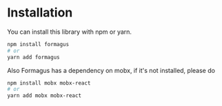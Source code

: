 # Installation

You can install this library with npm or yarn.

```sh
npm install formagus
# or
yarn add formagus
```

Also Formagus has a dependency on mobx, if it's not installed, please do

```sh
npm install mobx mobx-react
# or
yarn add mobx mobx-react
```
